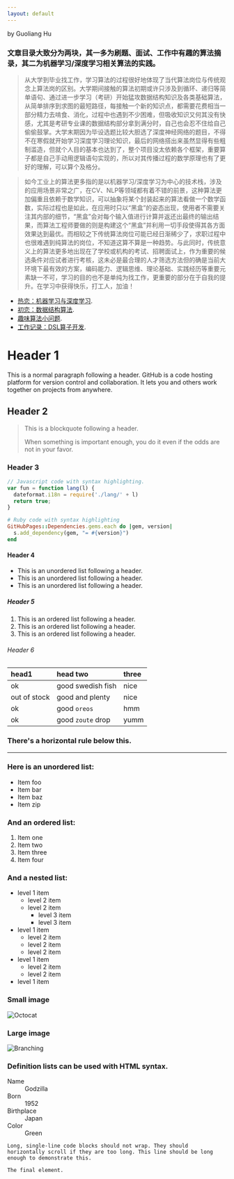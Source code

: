 ```yaml
---
layout: default
---
```

by Guoliang Hu



### 文章目录大致分为两块，其一多为刷题、面试、工作中有趣的算法摘录，其二为机器学习/深度学习相关算法的实践。

>从大学到毕业找工作，学习算法的过程很好地体现了当代算法岗位与传统观念上算法岗的区别。大学期间接触的算法初期或许只涉及到循环、递归等简单语句、通过进一步学习（考研）开始猛攻数据结构知识及各类基础算法，从简单排序到求图的最短路径，每接触一个新的知识点，都需要花费相当一部分精力去啃食、消化，过程中也遇到不少困难，但吸收知识又何其没有快感，尤其是考研专业课的数据结构部分拿到满分时，自己也会忍不住给自己偷偷鼓掌。大学末期因为毕设选题比较大胆选了深度神经网络的题目，不得不在寒假就开始学习深度学习理论知识，最后的网络搭出来虽然显得有些粗制滥造，但就个人目的基本也达到了，整个项目没太依赖各个框架，重要算子都是自己手动用逻辑语句实现的，所以对其传播过程的数学原理也有了更好的理解，可以算个及格分。

>如今工业上的算法更多指的是以机器学习/深度学习为中心的技术栈，涉及的应用场景非常之广，在CV、NLP等领域都有着不错的前景，这种算法更加偏重且依赖于数学知识，可以抽象将某个封装起来的算法看做一个数学函数，实际过程也是如此，在应用时只以“黑盒”的姿态出现，使用者不需要关注其内部的细节，“黑盒”会对每个输入值进行计算并返还出最终的输出结果，而算法工程师要做的则是构建这个“黑盒”并利用一切手段使得其各方面效果达到最优。而相较之下传统算法岗位可能已经日渐稀少了，求职过程中也很难遇到纯算法的岗位，不知道这算不算是一种趋势。与此同时，传统意义上的算法更多地出现在了学校或机构的考试、招聘面试上，作为重要的候选条件对应试者进行考核，这未必是最合理的人才筛选方法但的确是当前大环境下最有效的方案，编码能力、逻辑思维、理论基础、实践经历等重要元素缺一不可，学习的目的也不是单纯为找工作，更重要的部分在于自我的提升。在学习中获得快乐，打工人，加油！






*   [热恋：机器学习与深度学习](./another-page.html).
*   [初恋：数据结构算法](./another-page.html).
*   [趣味算法小问题](./another-page.html).
*   [工作记录：DSL算子开发](./another-page.html).








# Header 1

This is a normal paragraph following a header. GitHub is a code hosting platform for version control and collaboration. It lets you and others work together on projects from anywhere.

## Header 2

> This is a blockquote following a header.
>
> When something is important enough, you do it even if the odds are not in your favor.

### Header 3

```js
// Javascript code with syntax highlighting.
var fun = function lang(l) {
  dateformat.i18n = require('./lang/' + l)
  return true;
}
```

```ruby
# Ruby code with syntax highlighting
GitHubPages::Dependencies.gems.each do |gem, version|
  s.add_dependency(gem, "= #{version}")
end
```

#### Header 4

*   This is an unordered list following a header.
*   This is an unordered list following a header.
*   This is an unordered list following a header.

##### Header 5

1.  This is an ordered list following a header.
2.  This is an ordered list following a header.
3.  This is an ordered list following a header.

###### Header 6

| head1        | head two          | three |
|:-------------|:------------------|:------|
| ok           | good swedish fish | nice  |
| out of stock | good and plenty   | nice  |
| ok           | good `oreos`      | hmm   |
| ok           | good `zoute` drop | yumm  |

### There's a horizontal rule below this.

* * *

### Here is an unordered list:

*   Item foo
*   Item bar
*   Item baz
*   Item zip

### And an ordered list:

1.  Item one
1.  Item two
1.  Item three
1.  Item four

### And a nested list:

- level 1 item
  - level 2 item
  - level 2 item
    - level 3 item
    - level 3 item
- level 1 item
  - level 2 item
  - level 2 item
  - level 2 item
- level 1 item
  - level 2 item
  - level 2 item
- level 1 item

### Small image

![Octocat](https://github.githubassets.com/images/icons/emoji/octocat.png)

### Large image

![Branching](https://guides.github.com/activities/hello-world/branching.png)


### Definition lists can be used with HTML syntax.

<dl>
<dt>Name</dt>
<dd>Godzilla</dd>
<dt>Born</dt>
<dd>1952</dd>
<dt>Birthplace</dt>
<dd>Japan</dd>
<dt>Color</dt>
<dd>Green</dd>
</dl>

```
Long, single-line code blocks should not wrap. They should horizontally scroll if they are too long. This line should be long enough to demonstrate this.
```

```
The final element.
```

